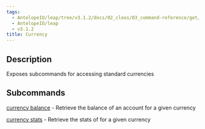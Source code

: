 ```yaml
---
tags:
  - AntelopeIO/leap/tree/v3.1.2/docs/02_cleos/03_command-reference/get/currency.md
  - AntelopeIO/leap
  - v3.1.2
title: Currency
---
```

## Description

Exposes subcommands for accessing standard currencies

## Subcommands
[currency balance](currency-balance.md) - Retrieve the balance of an account for a given currency

[currency stats](currency-stats.md) - Retrieve the stats of for a given currency
